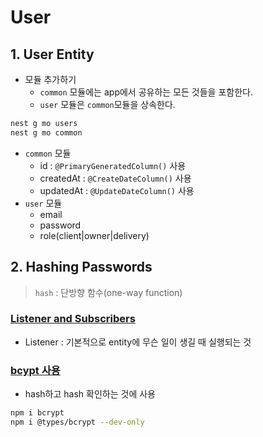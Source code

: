 # User

## 1. User Entity
- 모듈 추가하기
    - `common` 모듈에는 app에서 공유하는 모든 것들을 포함한다.
    - `user` 모듈은 `common`모듈을 상속한다.
```bash
nest g mo users
nest g mo common
```
- `common` 모듈
    - id : `@PrimaryGeneratedColumn()` 사용
    - createdAt : `@CreateDateColumn()` 사용
    - updatedAt : `@UpdateDateColumn()` 사용
- `user` 모듈
    - email
    - password
    - role(client|owner|delivery)


## 2. Hashing Passwords
> `hash` : 단방향 함수(one-way function)
### [Listener and Subscribers](https://typeorm.io/listeners-and-subscribers)
- Listener : 기본적으로 entity에 무슨 일이 생길 때 실행되는 것
### [bcypt 사용](https://www.npmjs.com/package/bcrypt)
- hash하고 hash 확인하는 것에 사용
```bash
npm i bcrypt
npm i @types/bcrypt --dev-only 
```